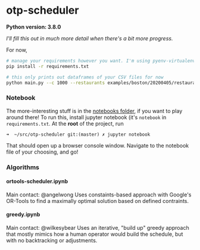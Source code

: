 # otp-scheduler

**Python version: 3.8.0**

_I'll fill this out in much more detail when there's a bit more progress._

For now, 
```sh
# manage your requirements however you want. I'm using pyenv-virtualenv
pip install -r requirements.txt

# this only prints out dataframes of your CSV files for now
python main.py --c 1000 --restaurants examples/boston/20200405/restaurants.csv --hospitals examples/boston/20200405/hospitals.csv
```

### Notebook
The more-interesting stuff is in the [notebooks folder](/src/notebooks/), if you want to play around there! To run this, install jupyter notebook (it's `notebook` in `requirements.txt`. At the **root** of the project, run

`➜  ~/src/otp-scheduler git:(master) ✗ jupyter notebook`

That should open up a browser console window. Navigate to the notebook file of your choosing, and go!

### Algorithms

#### ortools-scheduler.ipynb
Main contact: @angelwong
Uses constaints-based approach with Google's OR-Tools to find a maximally optimal solution based on defined contraints.

#### greedy.ipynb
Main contact: @wilkesybear
Uses an iterative, "build up" greedy approach that mostly mimics how a human operator would build the schedule, but with no backtracking or adjustments. 
